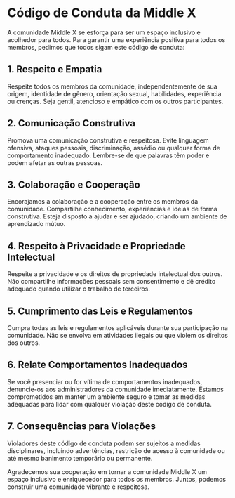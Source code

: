 Código de Conduta da Middle X
=======

A comunidade Middle X se esforça para ser um espaço inclusivo e acolhedor para todos. Para garantir uma experiência positiva para todos os membros, pedimos que todos sigam este código de conduta:

## 1. Respeito e Empatia

Respeite todos os membros da comunidade, independentemente de sua origem, identidade de gênero, orientação sexual, habilidades, experiência ou crenças. Seja gentil, atencioso e empático com os outros participantes.

## 2. Comunicação Construtiva

Promova uma comunicação construtiva e respeitosa. Evite linguagem ofensiva, ataques pessoais, discriminação, assédio ou qualquer forma de comportamento inadequado. Lembre-se de que palavras têm poder e podem afetar as outras pessoas.

## 3. Colaboração e Cooperação

Encorajamos a colaboração e a cooperação entre os membros da comunidade. Compartilhe conhecimento, experiências e ideias de forma construtiva. Esteja disposto a ajudar e ser ajudado, criando um ambiente de aprendizado mútuo.

## 4. Respeito à Privacidade e Propriedade Intelectual

Respeite a privacidade e os direitos de propriedade intelectual dos outros. Não compartilhe informações pessoais sem consentimento e dê crédito adequado quando utilizar o trabalho de terceiros.

## 5. Cumprimento das Leis e Regulamentos

Cumpra todas as leis e regulamentos aplicáveis durante sua participação na comunidade. Não se envolva em atividades ilegais ou que violem os direitos dos outros.

## 6. Relate Comportamentos Inadequados

Se você presenciar ou for vítima de comportamentos inadequados, denuncie-os aos administradores da comunidade imediatamente. Estamos comprometidos em manter um ambiente seguro e tomar as medidas adequadas para lidar com qualquer violação deste código de conduta.

## 7. Consequências para Violações

Violadores deste código de conduta podem ser sujeitos a medidas disciplinares, incluindo advertências, restrição de acesso à comunidade ou até mesmo banimento temporário ou permanente.

Agradecemos sua cooperação em tornar a comunidade Middle X um espaço inclusivo e enriquecedor para todos os membros. Juntos, podemos construir uma comunidade vibrante e respeitosa.
